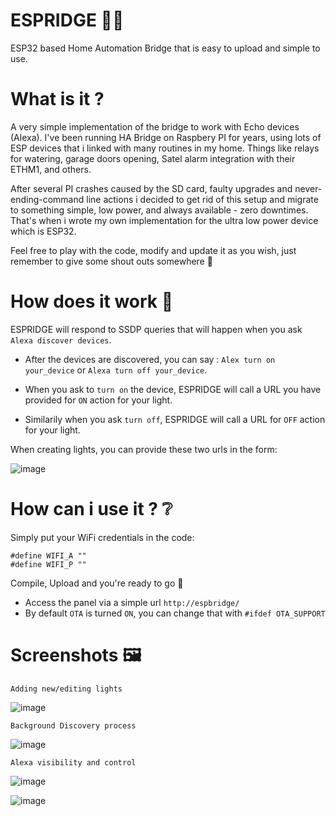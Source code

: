# ESPRIDGE 🧑‍🚀
ESP32 based Home Automation Bridge that is easy to upload and simple to use.

# What is it ?

A very simple implementation of the bridge to work with Echo devices (Alexa).
I've been running HA Bridge on Raspbery PI for years, using lots of ESP devices that i linked with many routines in my home.
Things like relays for watering, garage doors opening, Satel alarm integration with their ETHM1, and others.

After several PI crashes caused by the SD card, faulty upgrades and never-ending-command line actions i decided to get rid of this setup
and migrate to something simple, low power, and always available - zero downtimes. 
That's when i wrote my own implementation for the ultra low power device which is ESP32.

Feel free to play with the code, modify and update it as you wish, just remember to give some shout outs somewhere 🤝

# How does it work 🥣

ESPRIDGE will respond to SSDP queries that will happen when you ask `Alexa discover devices`.

- After the devices are discovered, you can say : `Alex turn on your_device` or `Alexa turn off your_device`.

- When you ask to `turn on` the device, ESPRIDGE will call a URL you have provided for `ON` action for your light.

- Similarily when you ask `turn off`, ESPRIDGE will call a URL for `OFF` action for your light.

When creating lights, you can provide these two urls in the form:

![image](https://github.com/invpe/ESPRIDGE/assets/106522950/570308ae-5327-4bd3-9e57-db3fc5708cd6)

# How can i use it ? ❔

Simply put your WiFi credentials in the code:

```
#define WIFI_A ""
#define WIFI_P ""
```

Compile, Upload and you're ready to go 🍪


- Access the panel via a simple url `http://espbridge/`
- By default `OTA` is turned `ON`, you can change that with `#ifdef OTA_SUPPORT`


# Screenshots 🖼️

`Adding new/editing lights`

![image](https://github.com/invpe/ESPRIDGE/assets/106522950/cc08c2e8-ae0c-4561-83ff-f91ea4167338)

  
`Background Discovery process`

![image](https://github.com/invpe/ESPRIDGE/assets/106522950/f4156757-5b1f-4070-89f5-2ea37fb2dfb9)

`Alexa visibility and control`

![image](https://github.com/invpe/ESPRIDGE/assets/106522950/1617ffeb-8431-4a95-800d-c00593f84d5d)

![image](https://github.com/invpe/ESPRIDGE/assets/106522950/67a132e2-8400-48fd-aa37-301894bf9704)
